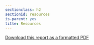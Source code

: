 ```yaml
---
sectionclass: h2
sectionid: resources
is-parent: yes
title: Resources
---
```


[Download this report as a formatted PDF](https://cyber.law.harvard.edu/sites/cyber.law.harvard.edu/files/2015-10_fellowsreportPRINT.pdf)
